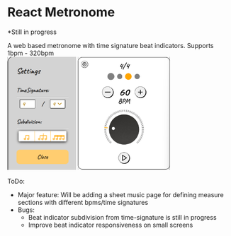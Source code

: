 # React Metronome
*Still in progress

A web based metronome with time signature beat indicators. Supports 1bpm - 320bpm<br/>
<img src="https://github.com/t2techno/metronome/blob/main/public/readme/metronomeSettingsSS.png?raw=true" alt="Metronome Settings Interface" height="256" width="155" >
<img src="https://github.com/t2techno/metronome/blob/main/public/readme/metronomeSS.png?raw=true" alt="Metronome Interface" height="256" width="208" >

ToDo:
- Major feature: Will be adding a sheet music page for defining measure sections with different bpms/time signatures
- Bugs:
  - Beat indicator subdivision from time-signature is still in progress
  - Improve beat indicator responsiveness on small screens 
